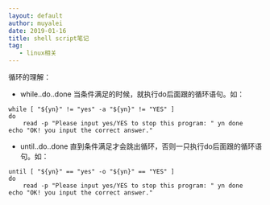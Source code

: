 ```yaml
---
layout: default
author: muyalei
date: 2019-01-16
title: shell script笔记
tag:
   - linux相关
---
```



循环的理解：

- while..do..done 当条件满足的时候，就执行do后面跟的循环语句。如：
```
while [ "${yn}" != "yes" -a "${yn}" != "YES" ] 
do
	read -p "Please input yes/YES to stop this program: " yn done
echo "OK! you input the correct answer."
```

- until..do..done 直到条件满足才会跳出循环，否则一只执行do后面跟的循环语句。如：
```
until [ "${yn}" == "yes" -o "${yn}" == "YES" ] 
do
	read -p "Please input yes/YES to stop this program: " yn done
echo "OK! you input the correct answer."
```
